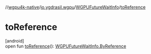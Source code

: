 //[wgpu4k-native](../../../index.md)/[io.ygdrasil.wgpu](../index.md)/[WGPUFutureWaitInfo](index.md)/[toReference](to-reference.md)

# toReference

[android]\
open fun [toReference](to-reference.md)(): [WGPUFutureWaitInfo.ByReference](../../io.ygdrasil.wgpu.android/-w-g-p-u-future-wait-info/-by-reference/index.md)